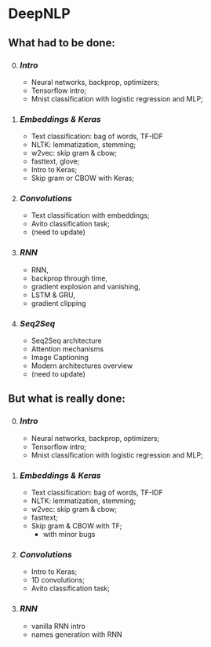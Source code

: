 # DeepNLP

## What had to be done:

0) ### *Intro* 
    * Neural networks, backprop, optimizers;
    * Tensorflow intro;
    * Mnist classification with logistic regression and MLP;

1) ### *Embeddings & Keras* 
    * Text classification: bag of words, TF-IDF
    * NLTK: lemmatization, stemming;
    * w2vec: skip gram & cbow;
    * fasttext, glove;
    * Intro to Keras;
    * Skip gram or CBOW with Keras;

2) ### *Convolutions* 
    * Text classification with embeddings;
    * Avito classification task;
    * (need to update)

3) ### *RNN* 
    * RNN,
    * backprop through time,
    * gradient explosion and vanishing,
    * LSTM & GRU, 
    * gradient clipping
    
4) ### *Seq2Seq*
    * Seq2Seq architecture
    * Attention mechanisms
    * Image Captioning
    * Modern architectures overview
    * (need to update)

## But what is really done:

0) ### *Intro* 
    * Neural networks, backprop, optimizers;
    * Tensorflow intro;
    * Mnist classification with logistic regression and MLP;

1) ### *Embeddings & Keras* 
    * Text classification: bag of words, TF-IDF
    * NLTK: lemmatization, stemming;
    * w2vec: skip gram & cbow;
    * fasttext;
    * Skip gram & CBOW with TF;
      * with minor bugs

2) ### *Convolutions* 
    * Intro to Keras;
    * 1D convolutions;
    * Avito classification task;

3) ### *RNN* 
    * vanilla RNN intro
    * names generation with RNN
